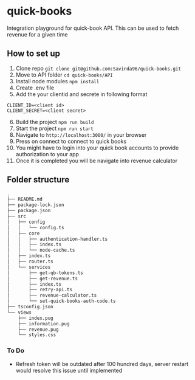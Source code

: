 # quick-books
Integration playground for quick-book API. This can be used to fetch revenue for a given time
## How to set up
1. Clone repo `git clone git@github.com:Savinda96/quick-books.git`
2. Move to API folder `cd quick-books/API`
3. Install node modules `npm install`
4. Create .env file 
5. Add the your clientid and secrete in following format

```
CLIENT_ID=<client id>
CLIENT_SECRET=<client secret>
```
6. Build the project `npm run build`
7. Start the project `npm run start`
8. Navigate to  `http://localhost:3000/` in your browser
9. Press on connect to connect to quick books
10. You might have to login into your quick book accounts to provide authorization to your app
11. Once it is completed you will be navigate into revenue calculator

## Folder structure
```bash
.
├── README.md
├── package-lock.json
├── package.json
├── src
│   ├── config
│   │   └── config.ts
│   ├── core
│   │   ├── authentication-handler.ts
│   │   ├── index.ts
│   │   └── node-cache.ts
│   ├── index.ts
│   ├── router.ts
│   └── services
│       ├── get-qb-tokens.ts
│       ├── get-revenue.ts
│       ├── index.ts
│       ├── retry-api.ts
│       ├── revenue-calculator.ts
│       └── set-quick-books-auth-code.ts
├── tsconfig.json
└── views
    ├── index.pug
    ├── information.pug
    ├── revenue.pug
    └── styles.css
```
### To Do
* Refresh token will be outdated after 100 hundred days, server restart would resolve this issue until implemented
